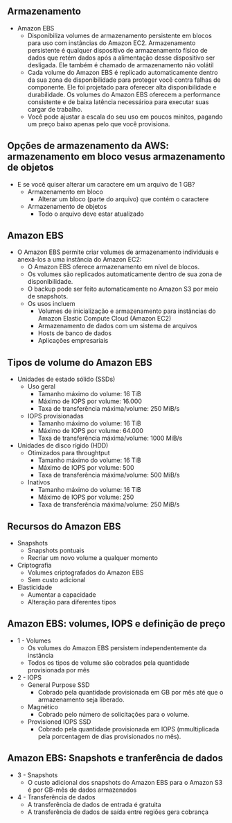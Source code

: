 ## Armazenamento

- Amazon EBS
    - Disponibiliza volumes de armazenamento persistente em blocos para uso com instâncias do Amazon EC2. Armazenamento persistente é qualquer dispositivo de armazenamento físico de dados que retém dados após a alimentação desse dispositivo ser desligada. Ele também é chamado de armazenamento não volátil
    - Cada volume do Amazon EBS é replicado automaticamente dentro da sua zona de disponibilidade para proteger você contra falhas de componente. Ele foi projetado para oferecer alta disponibilidade e durabilidade. Os volumes do Amazon EBS oferecem a performance consistente e de baixa latência necessárioa para executar suas cargar de trabalho. 
    - Você pode ajustar a escala do seu uso em poucos minitos, pagando um preço baixo apenas pelo que você provisiona.

## Opções de armazenamento da AWS: armazenamento em bloco vesus armazenamento de objetos

- E se você quiser alterar um caractere em um arquivo de 1 GB?
    - Armazenamento em bloco 
        - Alterar um bloco (parte do arquivo) que contém o caractere
    - Armazenamento de objetos
        - Todo o arquivo deve estar atualizado
    
## Amazon EBS

- O Amazon EBS permite criar volumes de armazenamento individuais e anexá-los a uma instância do Amazon EC2:
    - O Amazon EBS oferece armazenamento em nível de blocos.
    - Os volumes são replicados automaticamente dentro de sua zona de disponibilidade.
    - O backup pode ser feito automaticamente no Amazon S3 por meio de snapshots.
    - Os usos incluem
        - Volumes de inicialização e armazenamento para instâncias do Amazon Elastic Compute Cloud (Amazon EC2)
        - Armazenamento de dados com um sistema de arquivos
        - Hosts de banco de dados
        - Aplicações empresariais

## Tipos de volume do Amazon EBS

- Unidades de estado sólido (SSDs)
    - Uso geral 
        - Tamanho máximo do volume: 16 TiB
        - Máximo de IOPS por volume: 16.000
        - Taxa de transferência máxima/volume: 250 MiB/s
    - IOPS provisionadas
        - Tamanho máximo do volume: 16 TiB
        - Máximo de IOPS por volume: 64.000
        - Taxa de transferência máxima/volume: 1000 MiB/s
- Unidades de disco rígido (HDD)
    - Otimizados para throughtput
        - Tamanho máximo do volume: 16 TiB
        - Máximo de IOPS por volume: 500
        - Taxa de transferência máxima/volume: 500 MiB/s
    - Inativos
        - Tamanho máximo do volume: 16 TiB
        - Máximo de IOPS por volume: 250
        - Taxa de transferência máxima/volume: 250 MiB/s

## Recursos do Amazon EBS

- Snapshots
    - Snapshots pontuais
    - Recriar um novo volume a qualquer momento
- Criptografia
    - Volumes criptografados do Amazon EBS
    - Sem custo adicional
- Elasticidade 
    - Aumentar a capacidade
    - Alteração para diferentes tipos

## Amazon EBS: volumes, IOPS e definição de preço

- 1 - Volumes
    - Os volumes do Amazon EBS persistem independentemente da instância
    - Todos os tipos de volume são cobrados pela quantidade provisionada por mês
- 2 - IOPS
    - General Purpose SSD
        - Cobrado pela quantidade provisionada em GB por mês até que o armazenamento seja liberado.
    - Magnético
        - Cobrado pelo número de solicitações para o volume.
    - Provisioned IOPS SSD
        - Cobrado pela quantidade provisionada em IOPS (mmultiplicada pela porcentagem de dias provisionados no mês).

## Amazon EBS: Snapshots e tranferência de dados

- 3 - Snapshots 
    - O custo adicional dos snapshots do Amazon EBS para o Amazon S3 é por GB-mês de dados armazenados
- 4 - Transferência de dados
    - A transferência de dados de entrada é gratuita
    - A transferência de dados de saída entre regiões gera cobrança
